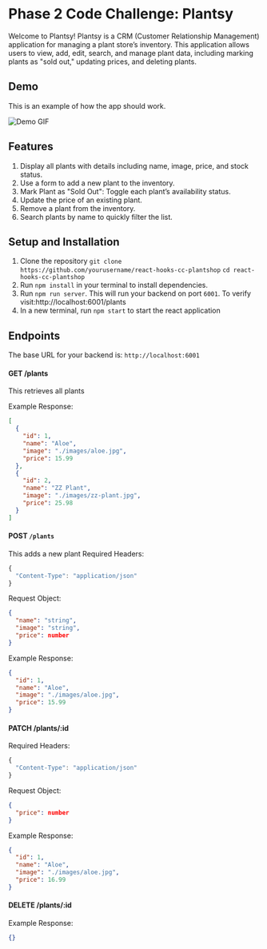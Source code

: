 # Phase 2 Code Challenge: Plantsy

Welcome to Plantsy! Plantsy is a CRM (Customer Relationship Management) application for managing a plant store’s inventory. This application allows users to view, add, edit, search, and manage plant data, including marking plants as "sold out," updating prices, and deleting plants.
## Demo

This is an example of how the app should work.

![Demo GIF](https://curriculum-content.s3.amazonaws.com/phase-2/react-hooks-mock-code-challenge-plantshop/plantsy_demo.gif)

## Features
1. Display all plants with details including name, image, price, and stock status.
2. Use a form to add a new plant to the inventory.
3. Mark Plant as "Sold Out": Toggle each plant’s availability status.
4. Update the price of an existing plant.
5. Remove a plant from the inventory.
6. Search plants by name to quickly filter the list.


## Setup and Installation
1. Clone the repository
`git clone https://github.com/yourusername/react-hooks-cc-plantshop`
`cd react-hooks-cc-plantshop`
2. Run `npm install` in your terminal to install dependencies.
3. Run `npm run server`. This will run your backend on port `6001`. To verify visit:http://localhost:6001/plants
4. In a new terminal, run `npm start` to start the react application


## Endpoints

The base URL for your backend is: `http://localhost:6001`


#### GET /plants 
This retrieves all plants

Example Response:

```json
[
  {
    "id": 1,
    "name": "Aloe",
    "image": "./images/aloe.jpg",
    "price": 15.99
  },
  {
    "id": 2,
    "name": "ZZ Plant",
    "image": "./images/zz-plant.jpg",
    "price": 25.98
  }
]
```

#### POST `/plants`
This adds a new plant
Required Headers:

```js
{
  "Content-Type": "application/json"
}
```

Request Object:

```json
{
  "name": "string",
  "image": "string",
  "price": number
}
```

Example Response:

```json
{
  "id": 1,
  "name": "Aloe",
  "image": "./images/aloe.jpg",
  "price": 15.99
}
```

#### PATCH /plants/:id

Required Headers:

```js
{
  "Content-Type": "application/json"
}
```

Request Object:

```json
{
  "price": number
}
```

Example Response:

```json
{
  "id": 1,
  "name": "Aloe",
  "image": "./images/aloe.jpg",
  "price": 16.99
}
```

#### DELETE /plants/:id

Example Response:

```json
{}
```

